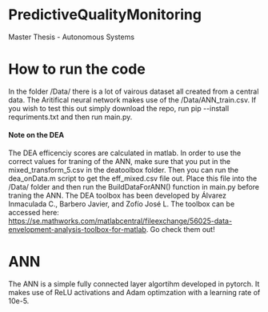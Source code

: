 # PredictiveQualityMonitoring
Master Thesis - Autonomous Systems

# How to run the code
In the folder /Data/ there is a lot of vairous dataset all created from a central data. 
The Aritifical neural network makes use of the /Data/ANN_train.csv.
If you wish to test this out simply download the repo, run pip --install requriments.txt and then run main.py.

#### Note on the DEA
The DEA efficenciy scores are calculated in matlab. In order to use the correct values for traning of the ANN, make sure that you put in the mixed_transform_5.csv in the deatoolbox folder. Then you can run the dea_onData.m script to get the eff_mixed.csv file out. Place this file into the /Data/ folder and then run the BuildDataForANN() function in main.py before traning the ANN.
The DEA toolbox has been developed by Álvarez Inmaculada C., Barbero Javier, and Zofío José L. 
The toolbox can be accessed here: https://se.mathworks.com/matlabcentral/fileexchange/56025-data-envelopment-analysis-toolbox-for-matlab. Go check them out!

# ANN
The ANN is a simple fully connected layer algortihm developed in pytorch. It makes use of ReLU activations and Adam optimzation with a learning rate of 10e-5.


